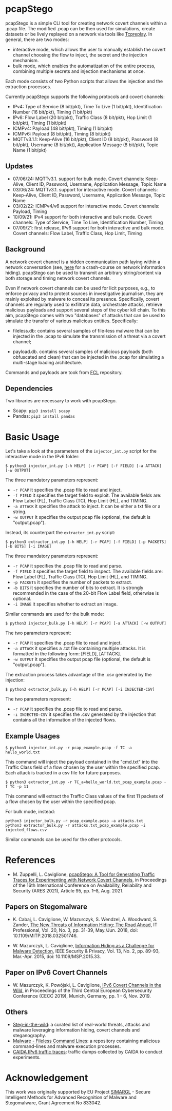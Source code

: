 # pcapStego

pcapStego is a simple CLI tool for creating network covert channels within a .pcap file. The modified .pcap can be then used for simulations, create datasets or be lively replayed on a network via tools like [Tcpreplay](https://tcpreplay.appneta.com). 
In general, there are two modes:
- interactive mode, which allows the user to manually establish the covert channel choosing the flow to inject, the secret and the injection mechanism.
- bulk mode, which enables the automatization of the entire process, combining multiple secrets and injection mechanisms at once.

Each mode consists of two Python scripts that allows the injection and the extraction processes.

Currently pcapStego supports the following protocols and covert channels:
- IPv4: Type of Service (8 bit/pkt), Time To Live (1 bit/pkt), Identification Number (16 bit/pkt), Timing (1 bit/pkt)
- IPv6: Flow Label (20 bit/pkt), Traffic Class (8 bit/pkt), Hop Limit (1 bit/pkt), Timing (1 bit/pkt)
- ICMPv4: Payload (48 bit/pkt), Timing (1 bit/pkt)
- ICMPv6: Payload (8 bit/pkt), Timing (8 bit/pkt)
- MQTTv3.1.1: Keep-Alive (16 bit/pkt), Client ID (8 bit/pkt), Password (8 bit/pkt), Username (8 bit/pkt), Application Message (8 bit/pkt), Topic Name (1 bit/pkt)

## Updates
- 07/06/24: MQTTv3.1. support for bulk mode. Covert channels: Keep-Alive, Client ID, Password, Username, Application Message, Topic Name
- 03/06/24: MQTTv3.1. support for interactive mode. Covert channels: Keep-Alive, Client ID, Password, Username, Application Message, Topic Name
- 03/02/22: ICMPv4/v6 support for interactive mode. Covert channels: Payload, Timing
- 10/09/21: IPv4 support for both interactive and bulk mode. Covert channels: Type of Service, Time To Live, Identification Number, Timing
- 07/09/21: first release, IPv6 support for both interactive and bulk mode. Covert channels: Flow Label, Traffic Class, Hop Limit, Timing

## Background

A network covert channel is a hidden communication path laying within a network conversation (see, [here](https://github.com/cdpxe/Network-Covert-Channels-A-University-level-Course/blob/master/README.md) for a crash-course on network information hiding). pcapStego can be used to transmit an arbitrary string/content via both storage and timing network covert channels. 

Even if network covert channels can be used for licit purposes, e.g., to enforce privacy and to protect sources in investigative journalism, they are mainly exploited by malware to conceal its presence. Specifically, covert channels are regularly used to exfiltrate data, orchestrate attacks, retrieve malicious payloads and support several steps of the cyber kill chain. To this aim, pcapStego comes with two "databases" of attacks that can be used to simulate the transfer of various malicious entities. Specifically:

- fileless.db: contains several samples of file-less malware that can be injected in the .pcap to simulate the transmission of a threat via a covert channel;

- payload.db. contains several samples of malicious payloads (both obfuscated and clean) that can be injected in the .pcap for simulating a multi-stage loading architecture.  

Commands and payloads are took from [FCL](https://github.com/chenerlich/FCL) repository.

## Dependencies
Two libraries are necessary to work with pcapStego.
- Scapy:
```pip3 install scapy```
- Pandas:
```pip3 install pandas```


# Basic Usage
Let's take a look at the parameters of the ```injector_int.py``` script for the interactive mode in the IPv6 folder: 
```
$ python3 injector_int.py [-h HELP] [-r PCAP] [-f FIELD] [-a ATTACK] [-w OUTPUT]
```
The three mandatory parameters represent: 
- ```-r PCAP``` it specifies the .pcap file to read and inject.
- ```-f FIELD``` it specifies the target field to exploit. The available fields are: Flow Label (FL), Traffic Class (TC), Hop Limit (HL), and TIMING.
- ```-a ATTACK``` it specifies the attack to inject. It can be either a txt file or a string.
- ```-w OUTPUT``` it specifies the output pcap file (optional, the default is "output.pcap").

Instead, its counterpart the ```extractor_int.py``` script: 
```
$ python3 extractor_int.py [-h HELP] [-r PCAP] [-f FIELD] [-p PACKETS] [-b BITS] [-i IMAGE]
```
The three mandatory parameters represent: 
- ```-r PCAP``` it specifies the .pcap file to read and parse.
- ```-f FIELD``` it specifies the target field to inspect. The available fields are: Flow Label (FL), Traffic Class (TC), Hop Limit (HL), and TIMING.
- ```-p PACKETS``` it specifies the number of packets to extract.
- ```-b BITS``` it specifies the number of bits to extract. It is strongly recommended in the case of the 20-bit Flow Label field, otherwise is optional.
- ```-i IMAGE``` it specifies whether to extract an image.

Similar commands are used for the bulk mode:  
```
$ python3 injector_bulk.py [-h HELP] [-r PCAP] [-a ATTACK] [-w OUTPUT] 
```
The two parameters represent: 
- ```-r PCAP``` it specifies the .pcap file to read and inject.
- ```-a ATTACK``` it specifies a .txt file containing multiple attacks. It is formatted in the following form: [FIELD], [ATTACK].
- ```-w OUTPUT``` it specifies the output pcap file (optional, the default is "output.pcap").

The extraction process takes advantage of the .csv generated by the injection:
```
$ python3 extractor_bulk.py [-h HELP] [-r PCAP] [-i INJECTED-CSV]
```
The two parameters represent: 
- ```-r PCAP``` it specifies the .pcap file to read and parse.
- ```-i INJECTED-CSV``` it specifies the .csv generated by the injection that contains all the information of the injected flows.

## Example Usages
```
$ python3 injector_int.py -r pcap_example.pcap -f TC -a hello_world.txt
```
This command will inject the payload contained in the "cmd.txt" into the Traffic Class field of a flow chosen by the user within the specified pcap.
Each attack is tracked in a csv file for future purposes.

```
$ python3 extractor_int.py -r TC_a=hello_world.txt_pcap_example.pcap -f TC -p 11
```
This command will extract the Traffic Class values of the first 11 packets of a flow chosen by the user within the specified pcap.

For bulk mode, instead: 
```
python3 injector_bulk.py -r pcap_example.pcap -a attacks.txt
python3 extractor_bulk.py -r attacks.txt_pcap_example.pcap -i injected_flows.csv
```
Similar commands can be used for the other protocols.

# References

* M. Zuppelli, L. Caviglione, [pcapStego: A Tool for Generating Traffic Traces for Experimenting with Network Covert Channels](https://dl.acm.org/doi/10.1145/3465481.3470067), in Proceedings of the 16th International Conference on Availability, Reliability and Security (ARES 2021), Article 95, pp. 1–8, Aug. 2021.

## Papers on Stegomalware

* K. Cabaj, L. Caviglione, W. Mazurczyk, S. Wendzel, A. Woodward, S. Zander, [The New Threats of Information Hiding: The Road Ahead](https://ieeexplore.ieee.org/abstract/document/8378979), IT Professional, Vol. 20, No. 3, pp. 31-39, May./Jun. 2018, doi: 10.1109/MITP.2018.032501746.

* W. Mazurczyk, L. Caviglione, [Information Hiding as a Challenge for Malware Detection](https://ieeexplore.ieee.org/document/7085644), IEEE Security & Privacy, Vol. 13, No. 2, pp. 89-93, Mar.-Apr. 2015, doi: 10.1109/MSP.2015.33.

## Paper on IPv6 Covert Channels

* W. Mazurczyk, K. Powójski, L. Caviglione, [IPv6 Covert Channels in the Wild](https://dl.acm.org/doi/10.1145/3360664.3360674), in Proceedings of the Third Central European Cybersecurity Conference (CECC 2019), Munich, Germany, pp. 1 - 6, Nov. 2019. 

## Others

* [Steg-in-the-wild](https://github.com/lucacav/steg-in-the-wild): a curated list of real-world threats, attacks and malware leveraging information hiding, covert channels and steganography.
* [Malware - Fileless Command Lines](https://github.com/chenerlich/FCL): a repository containing malicious command-lines and malware execution processes.
* [CAIDA IPv6 traffic traces](https://www.caida.org/data/passive/passive_dataset.xml): traffic dumps collected by CAIDA to conduct experiments.

# Acknowledgement 

This work was originally supported by EU Project [SIMARGL](https://simargl.eu) - Secure Intelligent Methods for Advanced Recognition of Malware and Stegomalware, Grant Agreement No 833042.

